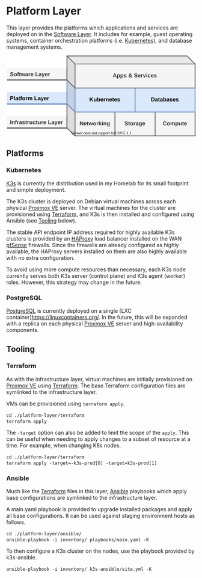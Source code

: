 # Platform Layer

This layer provides the platforms which applications and services are deployed on in the [Software Layer](https://bcbrookman.github.io/homelab/software-layer/). It includes for example, guest operating systems, container orchestration platforms (i.e. [Kubernetes](https://kubernetes.io)), and database management systems.

![layers](assets/homelab-layers-pf.svg)

## Platforms

### Kubernetes

[K3s](https://k3s.io) is currently the distribution used in my Homelab for its small footprint and simple deployment.

The K3s cluster is deployed on Debian virtual machines across each physical [Proxmox VE](https://www.proxmox.com/en/proxmox-virtual-environment/overview) server. The virtual machines for the cluster are provisioned using [Terraform](https://www.terraform.io/), and K3s is then installed and configured using Ansible (see [Tooling](#tooling) below).

The stable API endpoint IP address required for highly available K3s clusters is provided by an [HAProxy](https://www.haproxy.org/) load balancer installed on the WAN [pfSense](https://www.pfsense.org/) firewalls. Since the firewalls are already configured as highly available, the HAProxy servers installed on them are also highly available with no extra configuration.

To avoid using more compute resources than necessary, each K3s node currently serves both K3s server (control plane) and K3s agent (worker) roles. However, this strategy may change in the future.

### PostgreSQL

[PostgreSQL](https://www.postgresql.org/) is currently deployed on a single [LXC container]https://linuxcontainers.org/. In the future, this will be expanded with a replica on each physical [Proxmox VE](https://www.proxmox.com/en/proxmox-virtual-environment/overview) server and high-availability components.

## Tooling

### Terraform

As with the infrastructure layer, virtual machines are initially provisioned on [Proxmox VE](https://www.proxmox.com/en/proxmox-virtual-environment/overview) using [Terraform](https://www.terraform.io/). The base Terraform configuration files are symlinked to the infrastructure layer.

VMs can be provisioned using `terraform apply`.

```
cd ./platform-layer/terraform
terraform apply
```

The `-target` option can also be added to limit the scope of the `apply`. This can be useful when needing to apply changes to a subset of resource at a time. For example, when changing K8s nodes.

```
cd ./platform-layer/terraform
terraform apply -target=-k3s-prod[0] -target=k3s-prod[1]
```

### Ansible

Much like the [Terraform](https://www.terraform.io/) files in this layer, [Ansible](https://www.ansible.com/) playbooks which apply base configurations are symlinked to the infrastructure layer.

A main.yaml playbook is provided to upgrade installed packages and apply all base configurations. It can be used against staging environment hosts as follows.

```
cd ./platform-layer/ansible/
ansible-playbook -i inventory/ playbooks/main.yaml -K
```

To then configure a K3s cluster on the nodes, use the playbook provided by k3s-ansible.

```
ansible-playbook -i inventory/ k3s-ansible/site.yml -K
```
